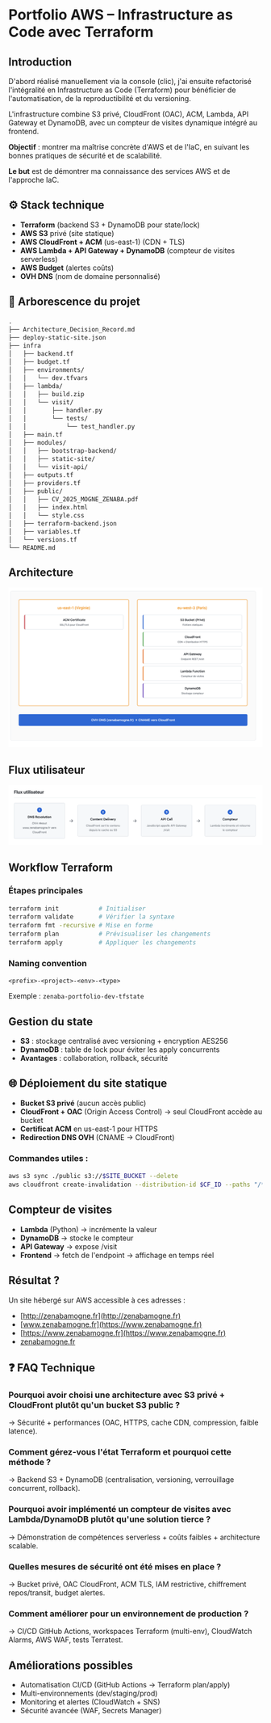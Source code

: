 # Portfolio AWS – Infrastructure as Code avec Terraform

##  Introduction

D'abord réalisé manuellement via la console (clic), j'ai ensuite refactorisé l'intégralité en Infrastructure as Code (Terraform) pour bénéficier de l'automatisation, de la reproductibilité et du versioning.

L'infrastructure combine S3 privé, CloudFront (OAC), ACM, Lambda, API Gateway et DynamoDB, avec un compteur de visites dynamique intégré au frontend.

 **Objectif** : montrer ma maîtrise concrète d'AWS et de l'IaC, en suivant les bonnes pratiques de sécurité et de scalabilité.

 **Le but** est de démontrer ma connaissance des services AWS et de l'approche IaC.

## ⚙️ Stack technique

- **Terraform** (backend S3 + DynamoDB pour state/lock)
- **AWS S3** privé (site statique)
- **AWS CloudFront + ACM** (us-east-1) (CDN + TLS)
- **AWS Lambda + API Gateway + DynamoDB** (compteur de visites serverless)
- **AWS Budget** (alertes coûts)
- **OVH DNS** (nom de domaine personnalisé)

## 📂 Arborescence du projet

```
.
├── Architecture_Decision_Record.md
├── deploy-static-site.json
├── infra
│   ├── backend.tf
│   ├── budget.tf
│   ├── environments/
│   │   └── dev.tfvars
│   ├── lambda/
│   │   ├── build.zip
│   │   └── visit/
│   │       ├── handler.py
│   │       └── tests/
│   │           └── test_handler.py
│   ├── main.tf
│   ├── modules/
│   │   ├── bootstrap-backend/
│   │   ├── static-site/
│   │   └── visit-api/
│   ├── outputs.tf
│   ├── providers.tf
│   ├── public/
│   │   ├── CV_2025_MOGNE_ZENABA.pdf
│   │   ├── index.html
│   │   └── style.css
│   ├── terraform-backend.json
│   ├── variables.tf
│   └── versions.tf
└── README.md
```
## Architecture


![Architecture AWS](Schema/architecture.png)

## Flux utilisateur 

![Flux utilisateur](Schema/flux.png)


##  Workflow Terraform

### Étapes principales

```bash
terraform init           # Initialiser
terraform validate       # Vérifier la syntaxe
terraform fmt -recursive # Mise en forme
terraform plan           # Prévisualiser les changements
terraform apply          # Appliquer les changements
```

### Naming convention

```
<prefix>-<project>-<env>-<type>
```
Exemple : `zenaba-portfolio-dev-tfstate`

##  Gestion du state

- **S3** : stockage centralisé avec versioning + encryption AES256
- **DynamoDB** : table de lock pour éviter les apply concurrents
- **Avantages** : collaboration, rollback, sécurité

## 🌐 Déploiement du site statique

- **Bucket S3 privé** (aucun accès public)
- **CloudFront + OAC** (Origin Access Control) → seul CloudFront accède au bucket
- **Certificat ACM** en us-east-1 pour HTTPS
- **Redirection DNS OVH** (CNAME → CloudFront)

### Commandes utiles :

```bash
aws s3 sync ./public s3://$SITE_BUCKET --delete
aws cloudfront create-invalidation --distribution-id $CF_ID --paths "/*"
```

##  Compteur de visites

- **Lambda** (Python) → incrémente la valeur
- **DynamoDB** → stocke le compteur
- **API Gateway** → expose /visit
- **Frontend** → fetch de l'endpoint → affichage en temps réel

## Résultat ?

Un site hébergé sur AWS accessible à ces adresses :  
- [http://zenabamogne.fr](http://zenabamogne.fr)  
- [www.zenabamogne.fr](https://www.zenabamogne.fr)  
- [https://www.zenabamogne.fr](https://www.zenabamogne.fr)
- [zenabamogne.fr](zenabamogne.fr)

## ❓ FAQ Technique 

### Pourquoi avoir choisi une architecture avec S3 privé + CloudFront plutôt qu'un bucket S3 public ?
→ Sécurité + performances (OAC, HTTPS, cache CDN, compression, faible latence).

### Comment gérez-vous l'état Terraform et pourquoi cette méthode ?
→ Backend S3 + DynamoDB (centralisation, versioning, verrouillage concurrent, rollback).

### Pourquoi avoir implémenté un compteur de visites avec Lambda/DynamoDB plutôt qu'une solution tierce ?
→ Démonstration de compétences serverless + coûts faibles + architecture scalable.

### Quelles mesures de sécurité ont été mises en place ?
→ Bucket privé, OAC CloudFront, ACM TLS, IAM restrictive, chiffrement repos/transit, budget alertes.

### Comment améliorer pour un environnement de production ?
→ CI/CD GitHub Actions, workspaces Terraform (multi-env), CloudWatch Alarms, AWS WAF, tests Terratest.

##  Améliorations possibles

- Automatisation CI/CD (GitHub Actions → Terraform plan/apply)
- Multi-environnements (dev/staging/prod)
- Monitoring et alertes (CloudWatch + SNS)
- Sécurité avancée (WAF, Secrets Manager)
